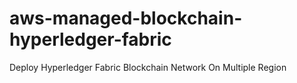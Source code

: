 # aws-managed-blockchain-hyperledger-fabric
Deploy Hyperledger Fabric Blockchain Network On Multiple Region
